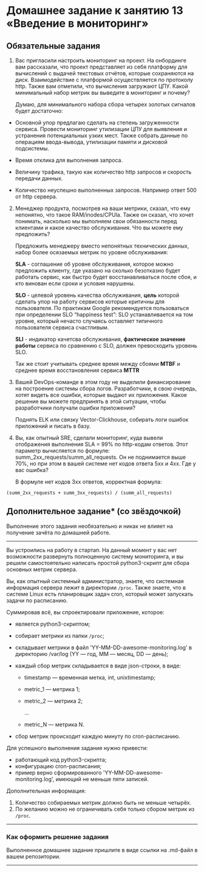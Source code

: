 # Домашнее задание к занятию 13 «Введение в мониторинг»

## Обязательные задания

1. Вас пригласили настроить мониторинг на проект. На онбординге вам рассказали, что проект представляет из себя платформу для вычислений с выдачей текстовых отчётов, которые сохраняются на диск. 
Взаимодействие с платформой осуществляется по протоколу http. Также вам отметили, что вычисления загружают ЦПУ. Какой минимальный набор метрик вы выведите в мониторинг и почему?

    Думаю, для минимального набора сбора четырех золотых сигналов будет достаточно:

- Основной упор предлагаю сделать на степень загруженности сервиса. Провести мониторинг утилизации ЦПУ для выявления и устранения потенциальных узких мест. Также собрать данные по операциям ввода-вывода, утилизации памяти и дисковой подсиcтемы.

- Время отклика для выполнения запроса.

- Величину трафика, такую как количество http запросов и скорость передачи данных.

- Количество неуспешно выполненных запросов. Например ответ 500 от http сервера.

2. Менеджер продукта, посмотрев на ваши метрики, сказал, что ему непонятно, что такое RAM/inodes/CPUla. Также он сказал, что хочет понимать, насколько мы выполняем свои обязанности перед клиентами и какое качество обслуживания. Что вы можете ему предложить?

    Предложить менеджеру вместо непонятных технических данных, набор более осязаемых метрик по уровне обслуживания:

    **SLA** - соглашение об уровне обслуживания, которое можно предложить клиенту, где указано на сколько безотказно будет работать сервис, как быстро будет восстанавливаться после сбоя, и кто винован если сроки и условия нарушены.

    **SLO** - целевой уровень качества обслуживания, **цель** которой сделать упор на работу сервисов которые критичны для пользователя. По практикам Google рекомендуется пользоваться при определении SLO “happiness test”: SLO устанавливается на том уровне, который нечасто случаясь оставляет типичного пользователя сервиса счастливым.

    **SLI** - индикатор качетсва обслуживания, **фактическое значение работы** сервиса по сравнению с SLO, должен превосходить уровень SLO.

    Так же стоит учитывать среднее время между сбоями **MTBF** и среднее время восстановления сервиса **MTTR**

3. Вашей DevOps-команде в этом году не выделили финансирование на построение системы сбора логов. Разработчики, в свою очередь, хотят видеть все ошибки, которые выдают их приложения. Какое решение вы можете предпринять в этой ситуации, чтобы разработчики получали ошибки приложения?

    Поднять ELK или связку Vector-Clickhouse, собирать логи ошибок приложений и писать в базу.

3. Вы, как опытный SRE, сделали мониторинг, куда вывели отображения выполнения SLA = 99% по http-кодам ответов. 
Этот параметр вычисляется по формуле: summ_2xx_requests/summ_all_requests. Он не поднимается выше 70%, но при этом в вашей системе нет кодов ответа 5xx и 4xx. Где у вас ошибка?

    В формуле нет кодов 3xx ответов, корректная формула:
```
(summ_2xx_requests + summ_3xx_requests) / (summ_all_requests)
```

## Дополнительное задание* (со звёздочкой) 

Выполнение этого задания необязательно и никак не влияет на получение зачёта по домашней работе.

_____

Вы устроились на работу в стартап. На данный момент у вас нет возможности развернуть полноценную систему 
мониторинга, и вы решили самостоятельно написать простой python3-скрипт для сбора основных метрик сервера. 

Вы, как опытный системный администратор, знаете, что системная информация сервера лежит в директории `/proc`. Также знаете, что в системе Linux есть  планировщик задач cron, который может запускать задачи по расписанию.

Суммировав всё, вы спроектировали приложение, которое:

- является python3-скриптом;
- собирает метрики из папки `/proc`;
- складывает метрики в файл 'YY-MM-DD-awesome-monitoring.log' в директорию /var/log 
(YY — год, MM — месяц, DD — день);
- каждый сбор метрик складывается в виде json-строки, в виде:
  + timestamp — временная метка, int, unixtimestamp;
  + metric_1 — метрика 1;
  + metric_2 — метрика 2;
  
     ...
     
  + metric_N — метрика N.
  
- сбор метрик происходит каждую минуту по cron-расписанию.

Для успешного выполнения задания нужно привести:

* работающий код python3-скрипта;
* конфигурацию cron-расписания;
* пример верно сформированного 'YY-MM-DD-awesome-monitoring.log', имеющий не меньше пяти записей.

Дополнительная информация:

1. Количество собираемых метрик должно быть не меньше четырёх.
1. По желанию можно не ограничивать себя только сбором метрик из `/proc`.

---

### Как оформить решение задания

Выполненное домашнее задание пришлите в виде ссылки на .md-файл в вашем репозитории.


---
